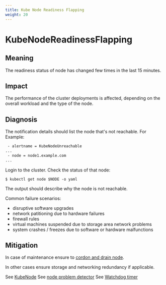 ```yaml
---
title: Kube Node Readiness Flapping
weight: 20
---
```


# KubeNodeReadinessFlapping

## Meaning

The readiness status of node  has changed few times in the last 15 minutes.

## Impact

The performance of the cluster deployments is affected, depending on the overall
workload and the type of the node.

## Diagnosis

The notification details should list the node that's not reachable. For Example:

```txt
 - alertname = KubeNodeUnreachable
...
 - node = node1.example.com
...
```

Login to the cluster. Check the status of that node:

```shell
$ kubectl get node $NODE -o yaml
```

The output should describe why the node is not reachable.

Common failure scenarios:

- disruptive software upgrades
- network patitioning due to hardware failures
- firewall rules
- virtual machines suspended due to storage area network problems
- system crashes / freezes due to software or hardware malfunctions

## Mitigation

In case of maintenance ensure to [cordon and drain node](https://kubernetes.io/docs/tasks/administer-cluster/safely-drain-node/).

In other cases ensure storage and networking redundancy if applicable.

See [KubeNode](https://kubernetes.io/docs/concepts/architecture/nodes/#condition)
See [node problem detector](https://github.com/kubernetes/node-problem-detector)
See [Watchdog timer](https://en.wikipedia.org/wiki/Watchdog_timer)
